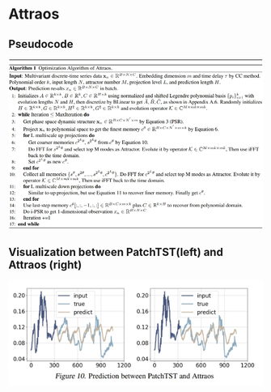 # Attraos


## Pseudocode
![image](https://github.com/Chris-city/Attraos/blob/main/pescode.png)


## Visualization between PatchTST(left) and Attraos (right)
![image](https://github.com/Chris-city/Attraos/blob/main/pred.png)


